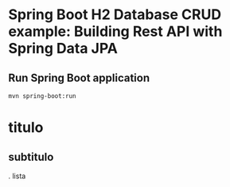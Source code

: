 # Spring Boot H2 Database CRUD example: Building Rest API with Spring Data JPA

## Run Spring Boot application
```
mvn spring-boot:run
```

# titulo

## subtitulo


. lista
